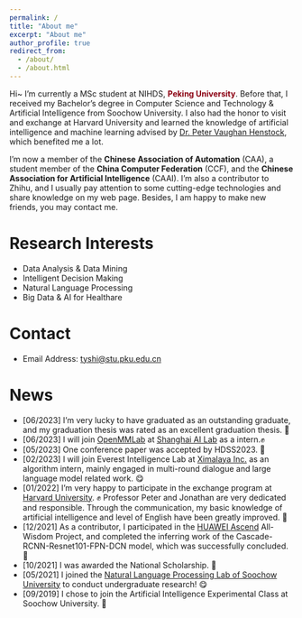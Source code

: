```yaml
---
permalink: /
title: "About me"
excerpt: "About me"
author_profile: true
redirect_from: 
  - /about/
  - /about.html
---
```


Hi~ I’m currently a MSc student at NIHDS, **<font color="#8B0012">Peking University</font>**. Before that, I received my Bachelor’s degree in Computer Science and Technology & Artificial Intelligence from Soochow University. I also had the honor to visit and exchange at Harvard University and learned the knowledge of artificial intelligence and machine learning advised by [Dr. Peter Vaughan Henstock](https://pll.harvard.edu/instructor/peter-vaughan-henstock), which benefited me a lot.

I’m now a member of the **Chinese Association of Automation** (CAA), a student member of the **China Computer Federation** (CCF), and the **Chinese Association for Artificial Intelligence** (CAAI). I’m also a contributor to Zhihu, and I usually pay attention to some cutting-edge technologies and share knowledge on my web page. Besides, I am happy to make new friends, you may contact me.

Research Interests
======
* Data Analysis & Data Mining
* Intelligent Decision Making
* Natural Language Processing
* Big Data & AI for Healthare

Contact
======
* Email Address: tyshi@stu.pku.edu.cn

News
======
* [06/2023] I’m very lucky to have graduated as an outstanding graduate, and my graduation thesis was rated as an excellent graduation thesis. 💪
* [06/2023] I will join [OpenMMLab](https://openmmlab.com/) at [Shanghai AI Lab](https://www.shlab.org.cn/) as a intern.✊
* [05/2023] One conference paper was accepted by HDSS2023. 🎉
* [02/2023] I will join Everest Intelligence Lab at [Ximalaya Inc.](https://www.ximalaya.com/) as an algorithm intern, mainly engaged in multi-round dialogue and large language model related work. 😋
* [01/2022] I’m very happy to participate in the exchange program at [Harvard University](https://www.harvard.edu/). ✊ Professor Peter and Jonathan are very dedicated and responsible. Through the communication, my basic knowledge of artificial intelligence and level of English have been greatly improved. 🎉
* [12/2021] As a contributor, I participated in the [HUAWEI Ascend](https://www.hiascend.com/zh/) All-Wisdom Project, and completed the inferring work of the Cascade-RCNN-Resnet101-FPN-DCN model, which was successfully concluded. 💪
* [10/2021] I was awarded the National Scholarship. 🎉
* [05/2021] I joined the [Natural Language Processing Lab of Soochow University](http://nlp.suda.edu.cn/) to conduct undergraduate research! 😋
* [09/2019] I chose to join the Artificial Intelligence Experimental Class at Soochow University. 💪
